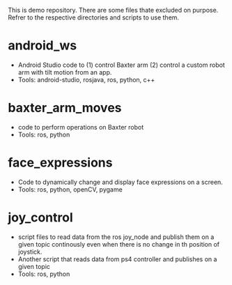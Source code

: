 This is demo repository. There are some files thate excluded on purpose. Refrer to the respective directories and scripts to use them.

# android_ws
* Android Studio code to (1) control Baxter arm (2) control a custom robot arm with tilt motion from an app.
* Tools: android-studio, rosjava, ros, python, c++

# baxter_arm_moves
* code to perform operations on Baxter robot
* Tools: ros, python

# face_expressions
* Code to dynamically change and display face expressions on a screen.
* Tools: ros, python, openCV, pygame

# joy_control
* script files to read data from the ros joy_node and publish them on a given topic continously even when there is no change in th position of joystick.
* Another script that reads data from ps4 controller and publishes on a given topic
* Tools: ros, python
